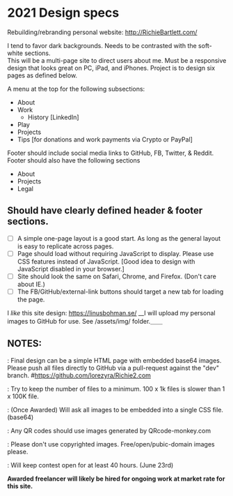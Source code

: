 # 2021 Design specs
Rebuilding/rebranding personal website: http://RichieBartlett.com/ 

I tend to favor dark backgrounds. Needs to be contrasted with the soft-white sections.  
This will be a multi-page site to direct users about me. Must be a responsive design that looks great on PC, iPad, and iPhones.
Project is to design six pages as defined below.

A menu at the top for the following subsections: 
- About
- Work
  - History [LinkedIn]
- Play
- Projects
- Tips [for donations and work payments via Crypto or PayPal]


Footer should include social media links to GitHub, FB, Twitter, & Reddit.
Footer should also have the following sections
- About
- Projects
- Legal


## Should have clearly defined header & footer sections. 
- [ ] A simple one-page layout is a good start. As long as the general layout is easy to replicate across pages.
- [ ] Page should load without requiring JavaScript to display. Please use CSS features instead of JavaScript. [Good idea to design with JavaScript disabled in your browser.]
- [ ] Site should look the same on Safari, Chrome, and Firefox. (Don't care about IE.) 
- [ ] The FB/GitHub/external-link buttons should target a new tab for loading the page.   

I _like_ this site design: https://linusbohman.se/
__I will upload my personal images to GitHub for use. See /assets/img/ folder.＿＿


## NOTES:  
: Final design can be a simple HTML page with embedded base64 images. Please push all files directly to GitHub via a pull-request against the "dev" branch. #https://github.com/lorezyra/Richie2.com

: Try to keep the number of files to a minimum. 100 x 1k files is slower than 1 x 100K file. 

: (Once Awarded) Will ask all images to be embedded into a single CSS file. (base64) 

: Any QR codes should use images generated by QRcode-monkey.com

: Please don't use copyrighted images. Free/open/pubic-domain images please. 

: Will keep contest open for at least 40 hours. (June 23rd)


**Awarded freelancer will likely be hired for ongoing work at market rate for this site.**


